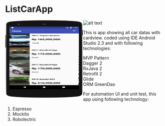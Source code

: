 # ListCarApp
<a href="#"><img src="https://github.com/astroidnu/ListCarApp/blob/master/ss1.png" align="left" height="250" width="250" ></a>
![alt text](https://raw.githubusercontent.com/astroidnu/ListCarApp/blob/master/ss2.png)

This is app showing all car datas with cardview. coded using IDE Android Studio 2.3 and with following technologies: 

1. MVP Pattern
2. Dagger 2
3. RxJava 2
4. Retrofit 2
5. Glide 
6. ORM GreenDao

For automation UI and unit test, this app using following technology:
1. Espresso
2. Mockito
3. Robolectric

